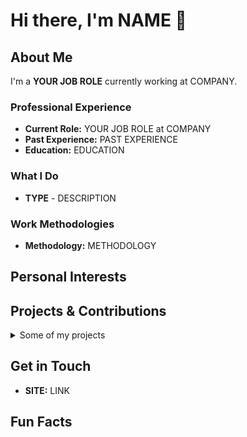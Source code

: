 # Hi there, I'm NAME 👋

## About Me

I'm a **YOUR JOB ROLE** currently working at COMPANY.

<!-- Describe your experience -->

<!-- Describe your job -->

### Professional Experience

- **Current Role:** YOUR JOB ROLE at COMPANY
- **Past Experience:** PAST EXPERIENCE
- **Education:** EDUCATION

### What I Do

- **TYPE** - DESCRIPTION

<!-- Add your information (languages, frameworks, databases, ci/cd, skills, etc) -->

### Work Methodologies

- **Methodology:** METHODOLOGY

<!-- Add your information (agile, scrum, kanban, etc) -->

## Personal Interests

<!-- Add your personal interests -->

## Projects & Contributions

<!-- Describe your projects and contributions -->

<details>
<summary>Some of my projects</summary>

<!-- List your projects -->

</details>

## Get in Touch

- **SITE:** LINK

## Fun Facts

<!-- Add some info about yourself (hobbies, etc) -->
